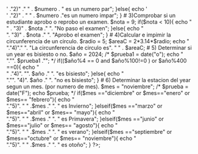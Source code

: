 <?php 
# Comentarios en PHP 

// comentario de una linea 
# comentario de una linea 

/*
EJERCICIOS SECCION 1.

1) Calcular e imprimir el area de un rectangulo.
2) Verficar si un numero es par o impar.
3) Comprobar si un estudiante aprobo o reprobo un examen.
4) Calcular e impimir la circunferencia de un circulo.
5) Determinar si un year es bisiesto o no.
6) Determinar la estacion del year segun un mes. (por numero de mes).
*/

# 1) Calcular e imprimir el area de un rectangulo.

$variable = 3;

$variable2 = 5;

$resultado = $variable * $variable2;

echo "1) El area del rectangulo es".$resultado;

# 2) Verficar si un numero es par o impar.

$numero = 33;

if($numero % 2 == 0){
    echo '<br>' ."2)" ." " . $numero . " es un numero par";
}else{
    echo  '<br>' ."2)" . " " .  $numero ."es un numero impar";
}

# 3)Comprobar si un estudiante aprobo o reprobo un examen.

$nota = 9;

if($nota < 10){
    echo "<br>" . "3)" . $nota ." ". "No paso el examen";
}else{
    echo "<br>". "3)" . $nota ." ". "Aprobo el examen";
}

# 4)Calcular e impimir la circunferencia de un circulo.

$radio = 5;

$areaC = 2*3.14*$radio;

echo "<br>"."4)"." ". "La circunferencia de circulo es". " " . $areaC;  

# 5) Determinar si un year es bisiesto o no.

$año = 2024;

/*
$prueba1 = date("o");
echo "<br>"."". $prueba1 ."";
*/
if(($año%4 == 0 and $año%100!=0 ) or $año%400 ==0){
    echo "<br>" ."4)". "". $año ." ". "es bisiesto";
}else{
    echo "<br>"."". "4)". $año ." ". "no es bisiesto";
}
   
# 6) Determinar la estacion del year segun un mes. (por numero de mes).

$mes = "noviembre";
/*
$prueba = date("F");
echo $prueba;
*/
if($mes =="diciembre" or $mes=="enero" or $mes== "febrero"){
    echo "<br>"."5)". " " .$mes ." ". " es Invierno";
}elseif($mes =="marzo" or $mes=="abril" or $mes== "mayo"){
    echo "<br>"."5)". " " .$mes ." ". " es Primavera";
}elseif($mes =="junio" or $mes=="julio" or $mes== "agosto"){
    echo "<br>"."5)". " " .$mes ." ". " es verano";
}elseif($mes =="septiembre" or $mes=="octubre" or $mes== "noviembre"){
    echo "<br>"."5)". " " .$mes ." ". " es otoño";
}
?>;



